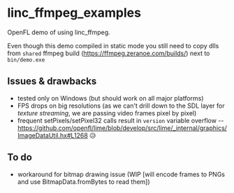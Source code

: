 linc_ffmpeg_examples
=============

OpenFL demo of using linc_ffmpeg.

Even though this demo compiled in static mode you still need to copy dlls from `shared` ffmpeg build (https://ffmpeg.zeranoe.com/builds/) next to `bin/demo.exe`

## Issues & drawbacks

* tested only on Windows (but should work on all major platforms)
* FPS drops on big resolutions (as we can't drill down to the SDL layer for _texture streaming_, we are passing video frames pixel by pixel)
* frequent setPixels/setPixel32 calls result in `version` variable overflow -- https://github.com/openfl/lime/blob/develop/src/lime/_internal/graphics/ImageDataUtil.hx#L1268 😥

## To do

* workaround for bitmap drawing issue (WIP [will encode frames to PNGs and use BitmapData.fromBytes to read them])
